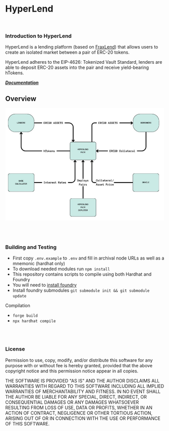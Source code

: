 # HyperLend

<br>

### Introduction to HyperLend

HyperLend is a lending platform (based on [FraxLend](https://docs.frax.finance/fraxlend/fraxlend-overview)) that allows users to create an isolated market between a pair of ERC-20 tokens. 

HyperLend adheres to the EIP-4626: Tokenized Vault Standard, lenders are able to deposit ERC-20 assets into the pair and receive yield-bearing hTokens.  

***[Documentation](https://docs.hyperlend.finance/)***

## Overview

![pairOverview](./documentation/_images/pairOverview.jpg)

<br>
<br>

### Building and Testing

- First copy `.env.example` to `.env` and fill in archival node URLs as well as a mnemonic (hardhat only)
- To download needed modules run `npm install`
- This repository contains scripts to compile using both Hardhat and Foundry
- You will need to [install foundry](https://book.getfoundry.sh/getting-started/installation)
- Install foundry submodules `git submodule init && git submodule update`

Compilation

- `forge build`
- `npx hardhat compile`

<br>
<br>

### License
Permission to use, copy, modify, and/or distribute this software for any purpose with or without fee is hereby granted, provided that the above copyright notice and this permission notice appear in all copies.

THE SOFTWARE IS PROVIDED "AS IS" AND THE AUTHOR DISCLAIMS ALL WARRANTIES WITH REGARD TO THIS SOFTWARE INCLUDING ALL IMPLIED WARRANTIES OF MERCHANTABILITY AND FITNESS. IN NO EVENT SHALL THE AUTHOR BE LIABLE FOR ANY SPECIAL, DIRECT, INDIRECT, OR CONSEQUENTIAL DAMAGES OR ANY DAMAGES WHATSOEVER RESULTING FROM LOSS OF USE, DATA OR PROFITS, WHETHER IN AN ACTION OF CONTRACT, NEGLIGENCE OR OTHER TORTIOUS ACTION, ARISING OUT OF OR IN CONNECTION WITH THE USE OR PERFORMANCE OF THIS SOFTWARE.
